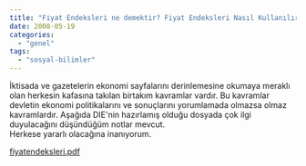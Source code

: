 ```yaml
---
title: "Fiyat Endeksleri ne demektir? Fiyat Endeksleri Nasıl Kullanılır?"
date: 2008-05-19
categories: 
  - "genel"
tags: 
  - "sosyal-bilimler"
---
```


İktisada ve gazetelerin ekonomi sayfalarını derinlemesine okumaya meraklı olan herkesin kafasına takılan birtakım kavramlar vardır. Bu kavramlar devletin ekonomi politikalarını ve sonuçlarını yorumlamada olmazsa olmaz kavramlardır. Aşağıda DIE'nin hazırlamış olduğu dosyada çok ilgi duyulacağını düşündüğüm notlar mevcut.  
Herkese yararlı olacağına inanıyorum.  
  
[fiyatendeksleri.pdf](http://suatatan.wordpress.com/wp-content/uploads/2008/05/fiyatendeksleri.pdf)
